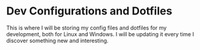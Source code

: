 # Dev Configurations and Dotfiles

This is where I will be storing my config files and dotfiles for my development, both for Linux and Windows. I will be updating it every time I discover something new and interesting.
